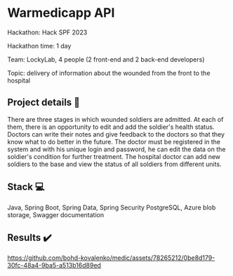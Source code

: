 # Warmedicapp API

Hackathon: Hack SPF 2023

Hackathon time: 1 day

Team: LockyLab, 4 people (2 front-end and 2 back-end developers)

Topic: delivery of information about the wounded from the front
to the hospital

## Project details :newspaper:

There are three stages in which wounded soldiers are admitted. At each of them, there is an opportunity to edit and add the soldier's health status. Doctors can write their notes and give feedback to the doctors so that they know what to do better in the future.
The doctor must be registered in the system and with his unique login and password, he can edit the data on the soldier's condition for further treatment.
The hospital doctor can add new soldiers to the base and view the status of all soldiers from different units.

## Stack :computer:
Java, Spring Boot, Spring Data, Spring Security PostgreSQL, Azure blob storage, Swagger documentation

## Results :heavy_check_mark:

https://github.com/bohd-kovalenko/medic/assets/78265212/0be8d179-30fc-48a4-9ba5-a513b16d89ed


